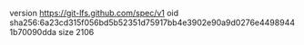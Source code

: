 version https://git-lfs.github.com/spec/v1
oid sha256:6a23cd315f056bd5b52351d75917bb4e3902e90a9d0276e44989441b70090dda
size 2106
